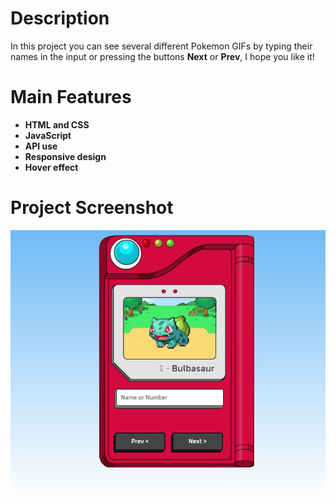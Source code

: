 # Description
In this project you can see several different Pokemon GIFs by typing their names in the input or pressing the buttons 
**Next** or **Prev**, I hope you like it!

# Main Features
- **HTML and CSS**
- **JavaScript**
- **API use**
- **Responsive design**
- **Hover effect**

# Project Screenshot
![Screenshot](./screenshot/img1.PNG)
